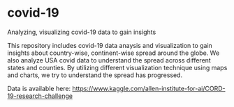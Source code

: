# covid-19
Analyzing, visualizing covid-19 data to gain insights

This repository includes covid-19 data anaysis and visualization to gain insights about country-wise, continent-wise spread around the globe. We also analyze USA covid data to understand the spread across different states and counties. By utilizing different visualization technique using maps and charts, we try to understand the spread has progressed.
 

Data is available here: https://www.kaggle.com/allen-institute-for-ai/CORD-19-research-challenge


